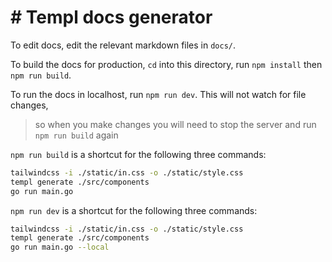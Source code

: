 # # Templ docs generator

To edit docs, edit the relevant markdown files in `docs/`.

To build the docs for production, `cd` into this directory, run `npm install` then `npm run build`.

To run the docs in localhost, run `npm run dev`. This will not watch for file changes, 
>so when you make changes you will need to stop the server and run `npm run build` again

`npm run build` is a shortcut for the following three commands:
```sh
tailwindcss -i ./static/in.css -o ./static/style.css
templ generate ./src/components
go run main.go
```

`npm run dev` is a shortcut for the following three commands:
```sh
tailwindcss -i ./static/in.css -o ./static/style.css
templ generate ./src/components
go run main.go --local
```